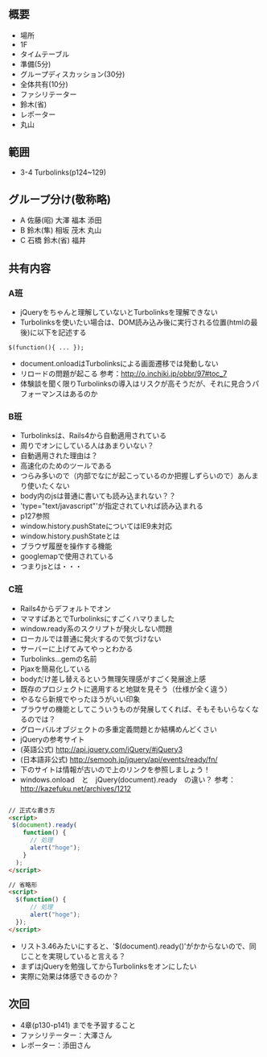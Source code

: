 概要
---

+ 場所
 + 1F
+ タイムテーブル
 + 準備(5分)
 + グループディスカッション(30分)
 + 全体共有(10分)
+ ファシリテーター
 + 鈴木(省)
+ レポーター
 + 丸山

範囲
---

+ 3-4 Turbolinks(p124~129)

グループ分け(敬称略)
---

+ A 佐藤(昭) 大澤 福本 添田
+ B 鈴木(隼) 相坂 茂木 丸山
+ C 石橋 鈴木(省) 福井

共有内容
---

### A班

+ jQueryをちゃんと理解していないとTurbolinksを理解できない
+ Turbolinksを使いたい場合は、DOM読み込み後に実行される位置(htmlの最後)に以下を記述する
~~~
$(function(){ ... });
~~~
+ document.onloadはTurbolinksによる画面遷移では発動しない
 + リロードの問題が起こる
 参考：http://o.inchiki.jp/obbr/97#toc_7
+ 体験談を聞く限りTurbolinksの導入はリスクが高そうだが、それに見合うパフォーマンスはあるのか

### B班

+ Turbolinksは、Rails4から自動適用されている
 + 周りでオンにしている人はあまりいない？
 + 自動適用された理由は？
+ 高速化のためのツールである
+ つらみ多いので（内部でなにが起こっているのか把握しずらいので）あんまり使いたくない
+ body内のjsは普通に書いても読み込まれない？？
 + 'type="text/javascript"'が指定されていれば読み込まれる
 + p127参照
+ window.history.pushStateについてはIE9未対応
+ window.history.pushStateとは
 + ブラウザ履歴を操作する機能
 + googlemapで使用されている
+ つまりjsとは・・・

### C班

+ Rails4からデフォルトでオン
+ ママすぱあとでTurbolinksにすごくハマりました
 + window.ready系のスクリプトが発火しない問題
 + ローカルでは普通に発火するので気づけない
  + サーバーに上げてみてやっとわかる
+ Turbolinks...gemの名前
+ Pjaxを簡易化している
+ bodyだけ差し替えるという無理矢理感がすごく発展途上感
+ 既存のプロジェクトに適用すると地獄を見そう（仕様が全く違う）
 + やるなら新規でやったほうがいい印象
+ ブラウザの機能としてこういうものが発展してくれば、そもそもいらなくなるのでは？
+ グローバルオブジェクトの多重定義問題とか結構めんどくさい
+ jQueryの参考サイト
 + (英語公式) http://api.jquery.com/jQuery/#jQuery3
 + (日本語非公式) http://semooh.jp/jquery/api/events/ready/fn/
 + 下のサイトは情報が古いので上のリンクを参照しましょう！
+ windows.onload　と　jQuery(document).ready　の違い？
参考：http://kazefuku.net/archives/1212
~~~html

// 正式な書き方
<script>
 $(document).ready( 
    function() {
      // 処理
      alert("hoge");
    }
  );
</script>

// 省略形
<script>
  $(function() {
      // 処理
      alert("hoge");
  });
</script>
~~~
 + リスト3.46みたいにすると、'$(document).ready()'がかからないので、同じことを実現していると言える？
+ まずはjQueryを勉強してからTurbolinksをオンにしたい
+ 実際に効果は体感できるのか？


次回
---

+ 4章(p130-p141) までを予習すること
+ ファシリテーター：大澤さん
+ レポーター：添田さん
